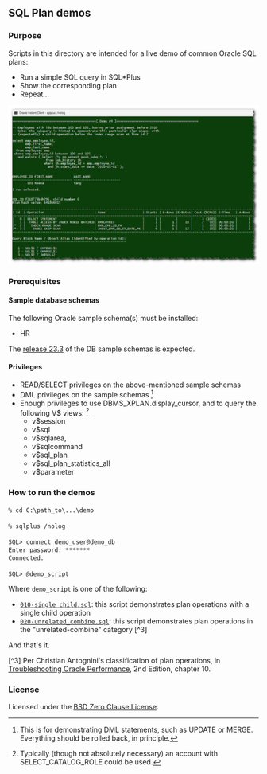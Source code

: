## SQL Plan demos

### Purpose

Scripts in this directory are intended for a live demo of common Oracle SQL plans:

* Run a simple SQL query in SQL\*Plus
* Show the corresponding plan
* Repeat...

![Demo Screenshot](images/sql-plan-demo-01.png)

### Prerequisites

#### Sample database schemas

The following Oracle sample schema(s) must be installed:

* HR

The [release 23.3](https://github.com/oracle-samples/db-sample-schemas/releases/tag/v23.3) of the DB sample schemas is expected.

#### Privileges

* READ/SELECT privileges on the above-mentioned sample schemas
* DML privileges on the sample schemas [^1]
* Enough privileges to use DBMS\_XPLAN.display\_cursor, and to query the following V$ views: [^2]
     * v$session
     * v$sql
     * v$sqlarea,
     * v$sqlcommand
     * v$sql\_plan
     * v$sql\_plan\_statistics\_all
     * v$parameter

[^1]: This is for demonstrating DML statements, such as UPDATE or MERGE. Everything should be rolled back, in principle.

[^2]: Typically (though not absolutely necessary) an account with SELECT\_CATALOG\_ROLE could be used.

### How to run the demos

```
% cd C:\path_to\...\demo

% sqlplus /nolog

SQL> connect demo_user@demo_db
Enter password: *******
Connected.

SQL> @demo_script
```

Where `demo_script` is one of the following:

* [`010-single_child.sql`](010-single_child.sql): this script demonstrates plan operations with a single child operation
* [`020-unrelated_combine.sql`](020-unrelated_combine): this script demonstrates plan operations in the "unrelated-combine" category [^3] 

And that's it.

[^3] Per Christian Antognini's classification of plan operations, in [Troubleshooting Oracle Performance](https://antognini.ch/top/), 2nd Edition, chapter 10.

### License

Licensed under the [BSD Zero Clause License](https://spdx.org/licenses/0BSD.html).

